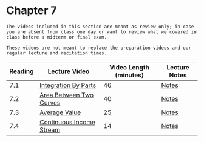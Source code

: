 Chapter 7
============================

```{warning}
The videos included in this section are meant as review only; in case you are absent from class one day or want to review what we covered in class before a midterm or final exam.

These videos are not meant to replace the preparation videos and our regular lecture and recitation times. 
```


|Reading|Lecture Video|Video Length (minutes)|Lecture Notes|
| --- | --- | --- | --- |
|7.1|[Integration By Parts](https://ub.hosted.panopto.com/Panopto/Pages/Viewer.aspx?id=39a784ae-fb11-4d1c-afa5-af8f01170aa9)|46|[Notes](https://buffalo.box.com/s/ls3yqtmah6e9cqoceiheerxhd9h0pmm0)|
|7.2|[Area Between Two Curves](https://ub.hosted.panopto.com/Panopto/Pages/Viewer.aspx?id=23f84a53-133b-4e8a-8ff8-af9001087a73)|40|[Notes](https://buffalo.box.com/s/0s6i9ezfm4pjuwutx0uo0dgg54cg9r8a)|
|7.3|[Average Value](https://ub.hosted.panopto.com/Panopto/Pages/Viewer.aspx?id=74b8fd13-5a7b-4260-ab79-af900110b42e)|25|[Notes](https://buffalo.box.com/s/zjbqvjtdz9u8fv32btd0aeha51e56jcq)|
|7.4|[Continuous Income Stream](https://ub.hosted.panopto.com/Panopto/Pages/Viewer.aspx?id=61c9866d-aa59-4232-be53-af930102d0cf)|14|[Notes](https://buffalo.box.com/s/dm4bt2swpy5ikm561darmbdqt06wqsvw)|
